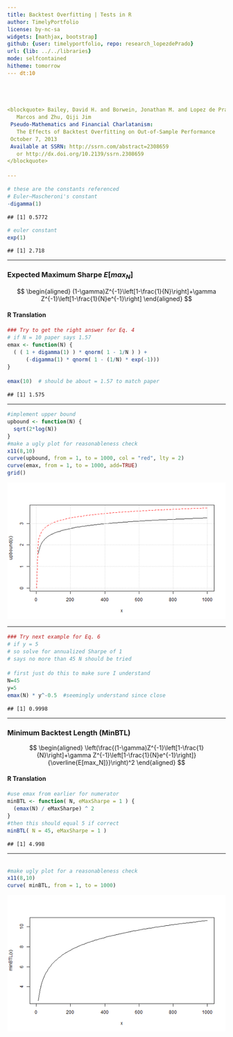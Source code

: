 ```yaml
---
title: Backtest Overfitting | Tests in R
author: TimelyPortfolio
license: by-nc-sa
widgets: [mathjax, bootstrap]
github: {user: timelyportfolio, repo: research_lopezdePrado}
url: {lib: ../../libraries}
mode: selfcontained
hitheme: tomorrow
--- dt:10




<blockquote> Bailey, David H. and Borwein, Jonathan M. and Lopez de Prado,
   Marcos and Zhu, Qiji Jim
 Pseudo-Mathematics and Financial Charlatanism:
   The Effects of Backtest Overfitting on Out-of-Sample Performance
 October 7, 2013
 Available at SSRN: http://ssrn.com/abstract=2308659
   or http://dx.doi.org/10.2139/ssrn.2308659
</blockquote>

---
```



```r
# these are the constants referenced
# Euler–Mascheroni's constant
-digamma(1)
```

```
## [1] 0.5772
```

```r
# euler constant
exp(1)
```

```
## [1] 2.718
```

---

### Expected Maximum Sharpe $E[max_N]$

$$
\begin{aligned}
(1-\gamma)Z^{-1}\left[1-\frac{1}{N}\right]+\gamma Z^{-1}\left[1-\frac{1}{N}e^{-1}\right] \end{aligned}
$$

<h4>R Translation</h4>

```r
### Try to get the right answer for Eq. 4
# if N = 10 paper says 1.57
emax <- function(N) {
  ( ( 1 + digamma(1) ) * qnorm( 1 - 1/N ) ) +  
      (-digamma(1) * qnorm( 1 - (1/N) * exp(-1)))
}

emax(10)  # should be about = 1.57 to match paper
```

```
## [1] 1.575
```


---


```r
#implement upper bound
upbound <- function(N) {
  sqrt(2*log(N))
}
#make a ugly plot for reasonableness check
x11(8,10)
curve(upbound, from = 1, to = 1000, col = "red", lty = 2)
curve(emax, from = 1, to = 1000, add=TRUE)
grid()
```

![plot of chunk unnamed-chunk-4](assets/fig/unnamed-chunk-4.png) 


---


```r
### Try next example for Eq. 6
# if y = 5
# so solve for annualized Sharpe of 1
# says no more than 45 N should be tried

# first just do this to make sure I understand
N=45
y=5
emax(N) * y^-0.5  #seemingly understand since close
```

```
## [1] 0.9998
```


--- 
### Minimum Backtest Length (MinBTL)

$$
\begin{aligned}
\left(\frac{(1-\gamma)Z^{-1}\left[1-\frac{1}{N}\right]+\gamma Z^{-1}\left[1-\frac{1}{N}e^{-1}\right]}{\overline{E[max_N]}}\right)^2 \end{aligned}
$$

<h4> R Translation </h4>

```r
#use emax from earlier for numerator
minBTL <- function( N, eMaxSharpe = 1 ) {
  (emax(N) / eMaxSharpe) ^ 2
}
#then this should equal 5 if correct
minBTL( N = 45, eMaxSharpe = 1 )
```

```
## [1] 4.998
```

---


```r

#make ugly plot for a reasonableness check
x11(8,10)
curve( minBTL, from = 1, to = 1000)
```

![plot of chunk unnamed-chunk-7](assets/fig/unnamed-chunk-7.png) 

